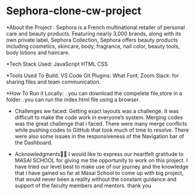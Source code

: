 # Sephora-clone-cw-project
 

*About the Project :
Sephora is a French multinational retailer of personal care and beauty products. Featuring nearly 3,000 brands, 
along with its own private label, Sephora Collection, Sephora offers beauty products including cosmetics,
skincare, body, fragrance, nail color, beauty tools, body lotions and haircare.
 
 
 *Tech Stack Used:
JavaScript
HTML
CSS

*Tools Used To Build.
VS Code
Git
Plugins: What Font.
Zoom
Slack: for sharing files and team communication.

*How To Run it Locally:
. you can download the compelete file,store in a folder.
.you can run the index.html file using a browser.


* Challenges we faced:
      Getting exact layouts was a challenge. It was difficult to make the code work in everyone’s system.
 Merging codes was the great challenge that i faced. There were many merge conflicts while pushing codes to GitHub that took much of  time to resolve.
 There were also some issues in the responsiveness of the Navigation bar of the Dashboard.

* Acknowledgments🙏🏻
I would like to express our heartfelt gratitude to MASAI SCHOOL for giving me the opportunity to work on this project. I have tried our level best to make use of our journey and the knowledge that i have gained so far at Masai School to come up with  big project, that would never been a reality without the constant guidance and support of the faculty members and mentors.
thank you
